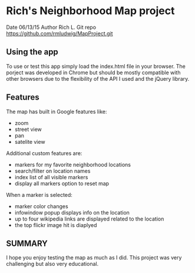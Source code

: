 Rich's Neighborhood Map project
===============================

Date 06/13/15
Author Rich L.
Git repo https://github.com/rmludwig/MapProject.git

Using the app
-------------

To use or test this app simply load the index.html file in your browser. The porject was developed in Chrome but should be mostly compatible with other browsers due to the flexibility of the API I used and the jQuery library.

Features
--------

The map has built in Google features like:
+ zoom
+ street view
+ pan
+ satelite view

Additional custom features are:
+ markers for my favorite neighborhood locations
+ search/filter on location names
+ index list of all visible markers
+ display all markers option to reset map

When a marker is selected:
+ marker color changes
+ infowindow popup displays info on the location
+ up to four wikipedia links are displayed related to the location
+ the top flickr image hit is diaplyed


SUMMARY
-------

I hope you enjoy testing the map as much as I did. This project was very challenging but also very educational. 